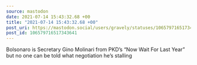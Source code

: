 ```yaml
---
source: mastodon
date: 2021-07-14 15:43:32.68 +00
title: "2021-07-14 15:43:32.68 +00"
post_uri: https://mastodon.social/users/gravely/statuses/106579716517343641
post_id: 106579716517343641
---
```

Bolsonaro is Secretary Gino Molinari from PKD’s “Now Wait For Last Year” but no one can be told what negotiation he’s stalling


